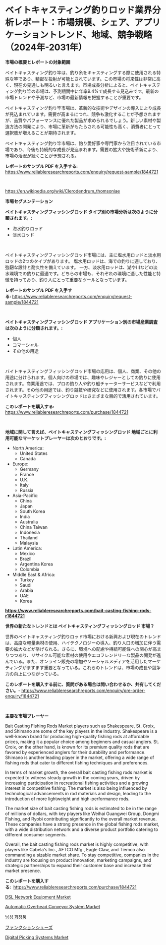 <p><h1>ベイトキャスティング釣りロッド業界分析レポート：市場規模、シェア、アプリケーショントレンド、地域、競争戦略（2024年-2031年）</h1></p><p><strong>市場の概要とレポートの対象範囲</strong></p>
<p><p>ベイトキャスティング釣り竿は、釣り糸をキャスティングする際に使用される特殊な竿であり、精密な投射が可能とされています。この市場の将来性は非常に高く、現在の見通しも明るいと言えます。市場成長分析によると、ベイトキャスティング釣り竿の市場は、予測期間中に年率9.4%で成長する見込みです。最新の市場トレンドや予測など、市場の最新情報を把握することが重要です。</p><p>ベイトキャスティング釣り竿市場は、革新的な技術やデザインの導入により成長が見込まれています。需要が高まるにつれ、競争も激化することが予想されますが、品質やパフォーマンスに優れた製品が求められるでしょう。新しい素材や製造方法の開発により、市場に革新がもたらされる可能性も高く、消費者にとって選択肢が増えることが期待されます。</p><p>ベイトキャスティング釣り竿市場は、釣り愛好家や専門家から注目されている市場であり、今後も持続的な成長が見込まれます。需要の拡大や技術革新により、市場の活況が続くことが予想される。</p></p>
<p><strong>レポートのサンプル PDF を入手する:</strong> <a href="https://www.reliableresearchreports.com/enquiry/request-sample/1844721">https://www.reliableresearchreports.com/enquiry/request-sample/1844721</a></p>
<p>&nbsp;</p>
<p><a href="https://en.wikipedia.org/wiki/Clerodendrum_thomsoniae">https://en.wikipedia.org/wiki/Clerodendrum_thomsoniae</a></p>
<p><strong>市場セグメンテーション</strong></p>
<p><strong>ベイトキャスティングフィッシングロッド タイプ別の市場分析は次のように分類されます。:</strong></p>
<p><ul><li>海水釣りロッド</li><li>淡水ロッド</li></ul></p>
<p>&nbsp;</p>
<p><p>ベイトキャスティングフィッシングロッド市場には、主に塩水用ロッドと淡水用ロッドの2つのタイプがあります。 塩水用ロッドは、海での釣りに適しており、強靭な設計と耐久性を備えています。 一方、淡水用ロッドは、湖や川などの淡水環境での釣りに最適です。どちらの市場も、それぞれの環境に適した性能と特徴を持っており、釣り人にとって重要なツールとなっています。</p></p>
<p><strong>レポートのサンプル PDF を入手する:</strong>&nbsp;<a href="https://www.reliableresearchreports.com/enquiry/request-sample/1844721">https://www.reliableresearchreports.com/enquiry/request-sample/1844721</a></p>
<p>&nbsp;</p>
<p><strong> ベイトキャスティングフィッシングロッド アプリケーション別の市場産業調査は次のように分類されます。:</strong></p>
<p><ul><li>個人</li><li>コマーシャル</li><li>その他の用途</li></ul></p>
<p>&nbsp;</p>
<p><p>バイトキャスティングフィッシングロッド市場の応用は、個人、商業、その他の用途に分けられます。個人向けの市場では、趣味やレジャーとしての釣りに使用されます。商業用途では、プロの釣り人や釣り船チャーターサービスなどで利用されます。その他の用途では、釣り競技や研究などに使用されます。各市場でバイトキャスティングフィッシングロッドはさまざまな目的で活用されています。</p></p>
<p><strong>このレポートを購入する:</strong>&nbsp; <a href="https://www.reliableresearchreports.com/purchase/1844721">https://www.reliableresearchreports.com/purchase/1844721</a></p>
<p>&nbsp;</p>
<p><strong>地域に関して言えば、ベイトキャスティングフィッシングロッド 地域ごとに利用可能なマーケットプレーヤーは次のとおりです。:</strong></p>
<p><ul>
    <li>
        North America:
        <ul>
            <li>United States</li>
            <li>Canada</li>
        </ul>
    </li>
    <li>
        Europe:
        <ul>
            <li>Germany</li>
            <li>France</li>
            <li>U.K.</li>
            <li>Italy</li>
            <li>Russia</li>
        </ul>
    </li>
    <li>
        Asia-Pacific:
        <ul>
            <li>China</li>
            <li>Japan</li>
            <li>South Korea</li>
            <li>India</li>
            <li>Australia</li>
            <li>China Taiwan</li>
            <li>Indonesia</li>
            <li>Thailand</li>
            <li>Malaysia</li>
        </ul>
    </li>
    <li>
        Latin America:
        <ul>
            <li>Mexico</li>
            <li>Brazil</li>
            <li>Argentina Korea</li>
            <li>Colombia</li>
        </ul>
    </li>
    <li>
        Middle East & Africa:
        <ul>
            <li>Turkey</li>
            <li>Saudi</li>
            <li>Arabia</li>
            <li>UAE</li>
            <li>Korea</li>
        </ul>
    </li>
    </ul></p>
<p><strong><a href="https://www.reliableresearchreports.com/bait-casting-fishing-rods-r1844721">https://www.reliableresearchreports.com/bait-casting-fishing-rods-r1844721</a></strong>&nbsp;</p>
<p><strong>世界の新たなトレンドとは ベイトキャスティングフィッシングロッド 市場？</strong></p>
<p><p>世界のベイトキャスティング釣りロッド市場における新興および現在のトレンドは、高度な軽量素材の使用、ハイテクノロジーの導入、釣り人口の増加に伴う需要の拡大などが挙げられる。さらに、環境への配慮や持続可能性への関心が高まりつつあり、リサイクル可能な素材の使用やエコフレンドリーな製品の開発が進んでいる。また、オンライン販売の増加やソーシャルメディアを活用したマーケティングがますます重要となっている。これらのトレンドは、市場の成長や競争力の向上につながっている。</p></p>
<p><strong>このレポートを購入する前に、質問がある場合は問い合わせるか、共有してください。</strong>- <a href="https://www.reliableresearchreports.com/enquiry/pre-order-enquiry/1844721">https://www.reliableresearchreports.com/enquiry/pre-order-enquiry/1844721</a></p>
<p>&nbsp;</p>
<p><strong>主要な市場プレーヤー</strong></p>
<p><p>Bait Casting Fishing Rods Market players such as Shakespeare, St. Croix, and Shimano are some of the key players in the industry. Shakespeare is a well-known brand for producing high-quality fishing rods at affordable prices, making it a popular choice among beginners and casual anglers. St. Croix, on the other hand, is known for its premium quality rods that are favored by experienced anglers for their durability and performance. Shimano is another leading player in the market, offering a wide range of fishing rods that cater to different fishing techniques and preferences.</p><p>In terms of market growth, the overall bait casting fishing rods market is expected to witness steady growth in the coming years, driven by increasing participation in recreational fishing activities and a growing interest in competitive fishing. The market is also being influenced by technological advancements in rod materials and design, leading to the introduction of more lightweight and high-performance rods.</p><p>The market size of bait casting fishing rods is estimated to be in the range of millions of dollars, with key players like Weihai Guangwei Group, Dongmi Fishing, and Ryobi contributing significantly to the overall market revenue. These companies have a strong presence in the global fishing rods market, with a wide distribution network and a diverse product portfolio catering to different consumer segments.</p><p>Overall, the bait casting fishing rods market is highly competitive, with players like Cabela's Inc., AFTCO Mfg., Eagle Claw, and Tiemco also commanding a sizable market share. To stay competitive, companies in the industry are focusing on product innovation, marketing campaigns, and strategic partnerships to expand their customer base and increase their market presence.</p></p>
<p><strong>このレポートを購入する:</strong>&nbsp;&nbsp;<a href="https://www.reliableresearchreports.com/purchase/1844721">https://www.reliableresearchreports.com/purchase/1844721</a></p>
<p><p><a href="https://issuu.com/reportprime-2/docs/dsl-network-equipment-market-size-2030.pptx">DSL Network Equipment Market</a></p><p><a href="https://github.com/anwarsahrul281/Market-Research-Report-List-1/blob/main/automatic-overhead-conveyor-system-market.md">Automatic Overhead Conveyor System Market</a></p><p><a href="https://github.com/shampaakter36/Market-Research-Report-List-1/blob/main/39102781280.md">남성 화장품</a></p><p><a href="https://github.com/TerrellConn/Market-Research-Report-List-2/blob/main/1677994185938.md">ファンクションシューズ</a></p><p><a href="https://github.com/qdaxyrhp12/Market-Research-Report-List-1/blob/main/digital-picking-systems-market.md">Digital Picking Systems Market</a></p></p>